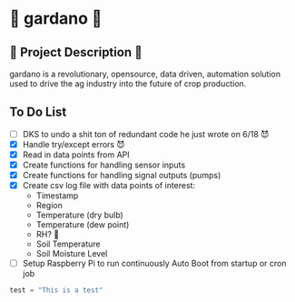 # :seedling: gardano :seedling:

## :cactus: Project Description :cactus:
gardano is a revolutionary, opensource, data driven, automation solution
used to drive the ag industry into the future of crop production.
## To Do List
- [ ] DKS to undo a shit ton of redundant code he just wrote on 6/18 :smiling_imp:
- [x] Handle try/except errors :smiling_imp:
- [x] Read in data points from API
- [x] Create functions for handling sensor inputs
- [x] Create functions for handling signal outputs (pumps)
- [x] Create csv log file with data points of interest:
    - Timestamp
    - Region
    - Temperature (dry bulb)
    - Temperature (dew point)
    - RH? :clown_face:
    - Soil Temperature
    - Soil Moisture Level
- [ ] Setup Raspberry Pi to run continuously Auto Boot from startup or cron job

```python
test = "This is a test"
```
